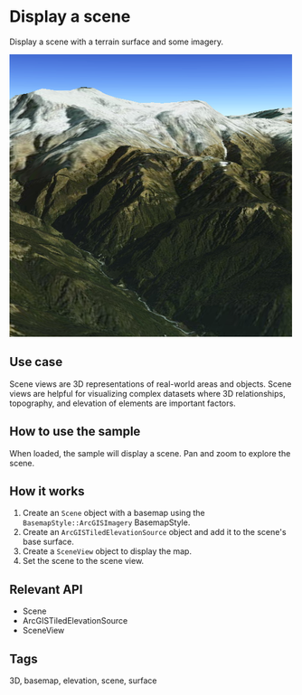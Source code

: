 # Display a scene

Display a scene with a terrain surface and some imagery.

![](screenshot.png)

## Use case

Scene views are 3D representations of real-world areas and objects. Scene views are helpful for visualizing complex datasets where 3D relationships, topography, and elevation of elements are important factors.

## How to use the sample

When loaded, the sample will display a scene. Pan and zoom to explore the scene.

## How it works

1. Create an `Scene` object with a basemap using the `BasemapStyle::ArcGISImagery` BasemapStyle.
2. Create an `ArcGISTiledElevationSource` object and add it to the scene's base surface.
3. Create a `SceneView` object to display the map.
4. Set the scene to the scene view.

## Relevant API

* Scene
* ArcGISTiledElevationSource
* SceneView

## Tags

3D, basemap, elevation, scene, surface
